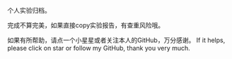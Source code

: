 个人实验归档。

完成不算完美，如果直接copy实验报告，有查重风险哦。

如果有所帮助，请点一个小星星或者关注本人的GitHub，万分感谢。
If it helps, please click on star or follow my GitHub, thank you very much.
